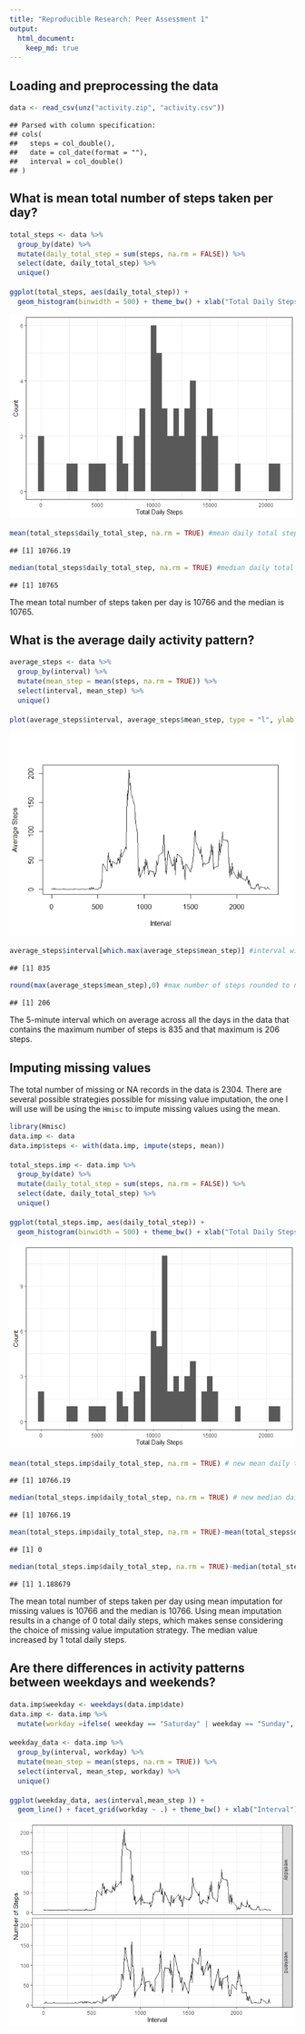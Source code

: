 ```yaml
---
title: "Reproducible Research: Peer Assessment 1"
output: 
  html_document:
    keep_md: true
---
```




## Loading and preprocessing the data


```r
data <- read_csv(unz("activity.zip", "activity.csv"))
```

```
## Parsed with column specification:
## cols(
##   steps = col_double(),
##   date = col_date(format = ""),
##   interval = col_double()
## )
```

## What is mean total number of steps taken per day?


```r
total_steps <- data %>% 
  group_by(date) %>% 
  mutate(daily_total_step = sum(steps, na.rm = FALSE)) %>% 
  select(date, daily_total_step) %>% 
  unique()

ggplot(total_steps, aes(daily_total_step)) +
  geom_histogram(binwidth = 500) + theme_bw() + xlab("Total Daily Steps") + ylab ("Count")
```

![](PA1_template_files/figure-html/histogram-1.png)<!-- -->


```r
mean(total_steps$daily_total_step, na.rm = TRUE) #mean daily total steps
```

```
## [1] 10766.19
```

```r
median(total_steps$daily_total_step, na.rm = TRUE) #median daily total steps
```

```
## [1] 10765
```


The mean total number of steps taken per day is 10766 and the median is 10765.

## What is the average daily activity pattern?


```r
average_steps <- data %>% 
  group_by(interval) %>% 
  mutate(mean_step = mean(steps, na.rm = TRUE)) %>% 
  select(interval, mean_step) %>% 
  unique()

plot(average_steps$interval, average_steps$mean_step, type = "l", ylab = ("Average Steps"), xlab = "Interval")
```

![](PA1_template_files/figure-html/time_plot-1.png)<!-- -->


```r
average_steps$interval[which.max(average_steps$mean_step)] #interval with max steps
```

```
## [1] 835
```

```r
round(max(average_steps$mean_step),0) #max number of steps rounded to nearest integer
```

```
## [1] 206
```


The 5-minute interval which on average across all the days in the data that contains the maximum number of steps is 835 and that maximum is  206 steps.



## Imputing missing values

The total number of missing or NA records in the data is 2304. There are several possible strategies possible for missing value imputation, the one I will use will be using the `Hmisc` to impute missing values using the mean.


```r
library(Hmisc)
data.imp <- data
data.imp$steps <- with(data.imp, impute(steps, mean))

total_steps.imp <- data.imp %>% 
  group_by(date) %>% 
  mutate(daily_total_step = sum(steps, na.rm = FALSE)) %>% 
  select(date, daily_total_step) %>% 
  unique()

ggplot(total_steps.imp, aes(daily_total_step)) +
  geom_histogram(binwidth = 500) + theme_bw() + xlab("Total Daily Steps") + ylab ("Count")
```

![](PA1_template_files/figure-html/impute_missing-1.png)<!-- -->


```r
mean(total_steps.imp$daily_total_step, na.rm = TRUE) # new mean daily total steps
```

```
## [1] 10766.19
```

```r
median(total_steps.imp$daily_total_step, na.rm = TRUE) # new median daily total steps
```

```
## [1] 10766.19
```

```r
mean(total_steps.imp$daily_total_step, na.rm = TRUE)-mean(total_steps$daily_total_step, na.rm = TRUE) # Increase in mean daily total steps
```

```
## [1] 0
```

```r
median(total_steps.imp$daily_total_step, na.rm = TRUE)-median(total_steps$daily_total_step, na.rm = TRUE) # Increase in median daily total steps
```

```
## [1] 1.188679
```



The mean total number of steps taken per day using mean imputation for missing values  is 10766 and the median is 10766. Using mean imputation results in a change of 0 total daily steps, which makes sense considering the choice of missing value imputation strategy. The median value increased by 1 total daily steps.

## Are there differences in activity patterns between weekdays and weekends?



```r
data.imp$weekday <- weekdays(data.imp$date)
data.imp <- data.imp %>%
  mutate(workday =ifelse( weekday == "Saturday" | weekday == "Sunday", "weekend", "weekday"))

weekday_data <- data.imp %>% 
  group_by(interval, workday) %>% 
  mutate(mean_step = mean(steps, na.rm = TRUE)) %>% 
  select(interval, mean_step, workday) %>% 
  unique()

ggplot(weekday_data, aes(interval,mean_step )) +
  geom_line() + facet_grid(workday ~ .) + theme_bw() + xlab("Interval") + ylab ("Number of Steps")
```

![](PA1_template_files/figure-html/weekdays-1.png)<!-- -->








